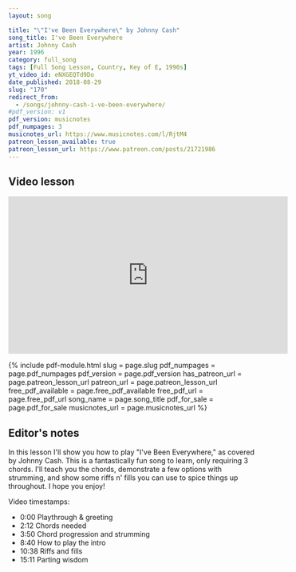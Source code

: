 ```yaml
---
layout: song

title: "\"I've Been Everywhere\" by Johnny Cash"
song_title: I've Been Everywhere
artist: Johnny Cash
year: 1996
category: full_song
tags: [Full Song Lesson, Country, Key of E, 1990s]
yt_video_id: eNXGEQTd9Do
date_published: 2018-08-29
slug: "170"
redirect_from:
  - /songs/johnny-cash-i-ve-been-everywhere/
#pdf_version: v1
pdf_version: musicnotes
pdf_numpages: 3
musicnotes_url: https://www.musicnotes.com/l/RjtM4
patreon_lesson_available: true
patreon_lesson_url: https://www.patreon.com/posts/21721986
---
```


## Video lesson

<iframe width="560" height="315" src="https://www.youtube.com/embed/eNXGEQTd9Do?showinfo=0" frameborder="0" allowfullscreen></iframe>

{% include pdf-module.html slug = page.slug pdf_numpages = page.pdf_numpages pdf_version = page.pdf_version has_patreon_url = page.patreon_lesson_url patreon_url = page.patreon_lesson_url free_pdf_available = page.free_pdf_available free_pdf_url = page.free_pdf_url song_name = page.song_title pdf_for_sale = page.pdf_for_sale musicnotes_url = page.musicnotes_url %}

## Editor's notes

In this lesson I'll show you how to play "I've Been Everywhere," as covered by Johnny Cash. This is a fantastically fun song to learn, only requiring 3 chords. I'll teach you the chords, demonstrate a few options with strumming, and show some riffs n' fills you can use to spice things up throughout. I hope you enjoy!

Video timestamps:

- 0:00 Playthrough & greeting
- 2:12 Chords needed
- 3:50 Chord progression and strumming
- 8:40 How to play the intro
- 10:38 Riffs and fills
- 15:11 Parting wisdom
